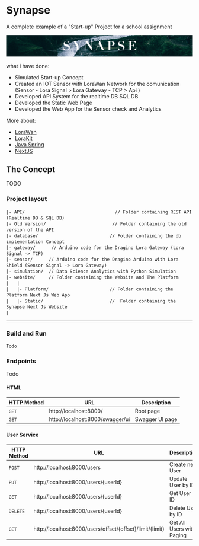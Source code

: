 # Synapse
A complete example of a "Start-up" Project for a school assignment

![Synapse](img/long.png)

what i have done:

- Simulated Start-up Concept
- Created an IOT Sensor with LoraWan Network for the comunication (Sensor - Lora Signal > Lora Gateway - TCP > Api )
- Developed API System for the realtime DB SQL DB
- Developed the Static Web Page 
- Developed the Web App for the Sensor check and Analytics

More about:

- [LoraWan](https://lora-alliance.org/about-lorawan/)
- [LoraKit](https://www.dragino.com/index.php)
- [Java Spring](http://spring.io)
- [NextJS](https://nextjs.org)

## The Concept
 TODO

### Project layout

```
|- API/                                  // Folder containing REST API (Realtime DB & SQL DB)
|- Old Version/                         // Folder containing the old version of the API
|- database/                           // Folder containing the db implementation Concept
|- gateway/      // Arduino code for the Dragino Lora Gateway (Lora Signal -> TCP)
|- sensor/      // Arduino code for the Dragino Arduino with Lora Shield (Sensor Signal -> Lora Gateway)
|- simulation/  // Data Science Analytics with Python Simulation 
|- website/     // Folder containing the Website and The Platform
|   |
|   |- Platform/                       // Folder containing the Platform Next Js Web App
|   |- Static/                         //  Folder containing the Synapse Next Js Website
|
```

---

### Build and Run
    
    Todo

### Endpoints 

Todo

#### HTML

|HTTP Method|URL|Description|
|---|---|---|
|`GET`|http://localhost:8000/ | Root page |
|`GET`|http://localhost:8000/swagger/ui | Swagger UI page |

#### User Service

|HTTP Method|URL|Description|
|---|---|---|
|`POST`|http://localhost:8000/users | Create new User |
|`PUT`|http://localhost:8000/users/{userId} | Update User by ID |
|`GET`|http://localhost:8000/users/{userId} | Get User by ID |
|`DELETE`|http://localhost:8000/users/{userId} | Delete User by ID |
|`GET`|http://localhost:8000/users/offset/{offset}/limit/{limit} | Get All Users with Paging |
